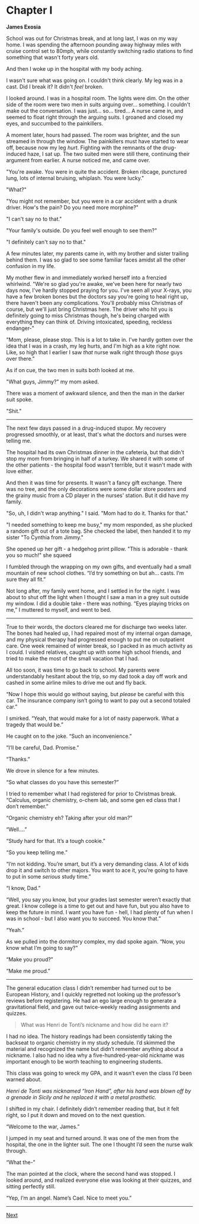 # Chapter I

**James Exosia**

School was out for Christmas break, and at long last, I was on my way home. I was spending the afternoon pounding away highway miles with cruise control set to 80mph, while constantly switching radio stations to find something that wasn't forty years old.

And then I woke up in the hospital with my body aching.

I wasn't sure what was going on. I couldn't think clearly. My leg was in a cast. Did I break it? It didn't *feel* broken.

I looked around. I was in a hospital room. The lights were dim. On the other side of the room were two men in suits arguing over... something. I couldn't make out the conversation. I was just... so... tired... A nurse came in, and seemed to float right through the arguing suits. I groaned and closed my eyes, and succumbed to the painkillers.

A moment later, hours had passed. The room was brighter, and the sun streamed in through the window. The painkillers must have started to wear off, because now my leg *hurt*. Fighting with the remnants of the drug-induced haze, I sat up. The two suited men were still there, continuing their argument from earlier. A nurse noticed me, and came over.

"You're awake. You were in quite the accident. Broken ribcage, punctured lung, lots of internal bruising, whiplash. You were lucky."

"What?"

"You might not remember, but you were in a car accident with a drunk driver. How's the pain? Do you need more morphine?"

"I can't say no to that."

"Your family's outside. Do you feel well enough to see them?"

"I definitely can't say no to that."

A few minutes later,  my parents came in, with my brother and sister trailing behind them. I was so glad to see some familiar faces amidst all the other confusion in my life.

My mother flew in and immediately worked herself into a frenzied whirlwind. "We're so glad you're awake, we've been here for nearly two days now, I've hardly stopped praying for you. I've seen all your X-rays, you have a few broken bones but the doctors say you're going to heal right up, there haven't been any complications. You'll probably miss Christmas of course, but we'll just bring Christmas here. The driver who hit you is definitely going to miss Christmas though, he's being charged with everything they can think of. Driving intoxicated, speeding, reckless endanger-"

"Mom, please, please stop. This is a lot to take in. I’ve hardly gotten over the idea that I was in a crash, my leg hurts, and I'm high as a kite right now. Like, so high that I earlier I saw *that* nurse walk right through *those* guys over there."

As if on cue, the two men in suits both looked at me.

"What guys, Jimmy?" my mom asked.

There was a moment of awkward silence, and then the man in the darker suit spoke.

"Shit."

---

The next few days passed in a drug-induced stupor. My recovery progressed smoothly, or at least, that's what the doctors and nurses were telling me.

The hospital had its own Christmas dinner in the cafeteria, but that didn't stop my mom from bringing in half of a turkey. We shared it with some of the other patients - the hospital food wasn't terrible, but it wasn't made with love either.

And then it was time for presents. It wasn't a fancy gift exchange. There was no tree, and the only decorations were some dollar store posters and the grainy music from a CD player in the nurses' station. But it did have my family.

"So, uh, I didn't wrap anything." I said. "Mom had to do it. Thanks for that."

"I needed something to keep me busy," my mom responded, as she plucked a random gift out of a tote bag. She checked the label, then handed it to my sister "To Cynthia from Jimmy."

She opened up her gift - a hedgehog print pillow. "This is adorable - thank you so much!" she squeed

I fumbled through the wrapping on my own gifts, and eventually had a small mountain of new school clothes. “I’d try something on but ah... casts. I’m sure they all fit.”

Not long after, my family went home, and I settled in for the night. I was about to shut off the light when I thought I saw a man in a grey suit outside my window. I did a double take - there was nothing. “Eyes playing tricks on me,” I muttered to myself, and went to bed.

---

True to their words, the doctors cleared me for discharge two weeks later. The bones had healed up, I had repaired most of my internal organ damage, and my physical therapy had progressed enough to put me on outpatient care. One week remained of winter break, so I packed in as much activity as I could. I visited relatives, caught up with some high school friends, and tried to make the most of the small vacation that I had.

All too soon, it was time to go back to school. My parents were understandably hesitant about the trip, so my dad took a day off work and cashed in some airline miles to drive me out and fly back. 

“Now I hope this would go without saying, but *please* be careful with this car. The insurance company isn’t going to want to pay out a second totaled car.”

I smirked. “Yeah, that would make for a lot of nasty paperwork. What a tragedy that would be.”

He caught on to the joke. “Such an inconvenience.”

”I’ll be careful, Dad. Promise.”

“Thanks.”

We drove in silence for a few minutes.

“So what classes do you have this semester?”

I tried to remember what I had registered for prior to Christmas break. “Calculus, organic chemistry, o-chem lab, and some gen ed class that I don’t remember.”

“Organic chemistry eh? Taking after your old man?”

“Well….”

“Study hard for that. It’s a tough cookie.”

“So you keep telling me.”

“I’m not kidding. You’re smart, but it’s a very demanding class. A lot of kids drop it and switch to other majors. You want to ace it, you’re going to have to put in some *serious* study time.”

“I know, Dad.”

“Well, you say you know, but your grades last semester weren’t exactly that great. I know college is a time to get out and have fun, but you also have to keep the future in mind. I want you have fun - hell, I had plenty of fun when I was in school - but I also want you to succeed. You know that.”

“Yeah.”

As we pulled into the dormitory complex, my dad spoke again. “Now, you know what I’m going to say?”

“Make you proud?”

“Make me proud.”

---

The general education class I didn’t remember had turned out to be European History, and I quickly regretted not looking up the professor’s reviews before registering. He had an ego large enough to generate a gravitational field, and gave out twice-weekly reading assignments and quizzes.

> What was Henri de Tonti’s nickname and how did he earn it?

I had no idea. The history readings had been consistently taking the backseat to organic chemistry in my study schedule. I’d skimmed the material and recognized the name but didn’t remember anything about a nickname. I also had no idea why a five-hundred-year-old nickname was important enough to be worth teaching to engineering students.

This class was going to wreck my GPA, and it wasn’t even the class I’d been warned about.

*Henri de Tonti was nicknamed “Iron Hand”, after his hand was blown off by a grenade in Sicily and he replaced it with a metal prosthetic.*

I shifted in my chair. I definitely didn’t remember reading that, but it felt right, so I put it down and moved on to the next question.

“Welcome to the war, James.”

I jumped in my seat and turned around. It was one of the men from the hospital, the one in the lighter suit. The one I thought I’d seen the nurse walk through.

“What the-”

The man pointed at the clock, where the second hand was stopped. I looked around, and realized everyone else was looking at their quizzes, and sitting perfectly still.

“Yep, I’m an angel. Name’s Cael. Nice to meet you.”

---

[Next](https://redd.it/8gavsl)
